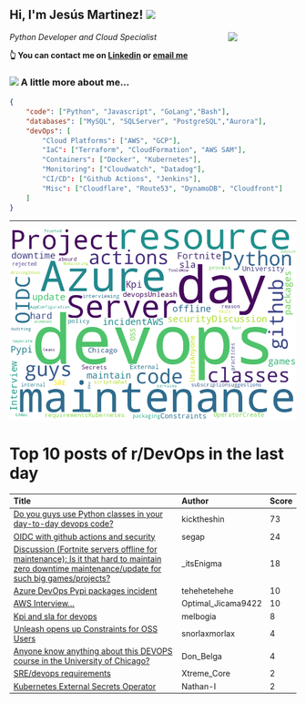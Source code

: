 <!--
**jmartinezl/jmartinezl** is a ✨ _special_ ✨ repository because its `README.md` (this file) appears on your GitHub profile.

Here are some ideas to get you started:

- 🔭 I’m currently working on ...
- 🌱 I’m currently learning ...
- 👯 I’m looking to collaborate on ...
- 🤔 I’m looking for help with ...
- 💬 Ask me about ...
- 📫 How to reach me: ...
- 😄 Pronouns: ...
- ⚡ Fun fact: ...
-->

<h2>Hi, I'm Jesús Martinez! <img src="https://media.giphy.com/media/WUlplcMpOCEmTGBtBW/giphy.gif" width="30"> </h2>
<img align='right' src="https://media.giphy.com/media/NytMLKyiaIh6VH9SPm/giphy.gif" width="120">
<p><em>Python Developer and Cloud Specialist
</em></p>

**👆 You can contact me on [Linkedin](https://www.linkedin.com/in/jes%C3%BAs-martinez-2b7b10104/) or [email me](mailto:jesus.mtz.lorenzo@gmail.com)**

### <img src="https://media.giphy.com/media/VgCDAzcKvsR6OM0uWg/giphy.gif" width="50"> A little more about me...  

```json
{
    "code": ["Python", "Javascript", "GoLang","Bash"],
    "databases": ["MySQL", "SQLServer", "PostgreSQL","Aurora"],
    "devOps": [
        "Cloud Platforms": ["AWS", "GCP"],
        "IaC": ["Terraform", "CloudFormation", "AWS SAM"],
        "Containers": ["Docker", "Kubernetes"],
        "Monitoring": ["Cloudwatch", "Datadog"],
        "CI/CD": ["Github Actions", "Jenkins"],
        "Misc": ["Cloudflare", "Route53", "DynamoDB", "Cloudfront"]
    ]
}
```
---

![Wordcloud](./cloud.png)

# Top 10 posts of r/DevOps in the last day

| Title | Author | Score |
|:---|:---|:---|
| [Do you guys use Python classes in your day-to-day devops code?](https://www.reddit.com/r/devops/comments/xujhiy/do_you_guys_use_python_classes_in_your_daytoday/) | kicktheshin | 73 |
| [OIDC with github actions and security](https://www.reddit.com/r/devops/comments/xumlnj/oidc_with_github_actions_and_security/) | segap | 24 |
| [Discussion (Fortnite servers offline for maintenance): Is it that hard to maintain zero downtime maintenance/update for such big games/projects?](https://www.reddit.com/r/devops/comments/xv832k/discussion_fortnite_servers_offline_for/) | _itsEnigma | 18 |
| [Azure DevOps Pypi packages incident](https://www.reddit.com/r/devops/comments/xujpdo/azure_devops_pypi_packages_incident/) | tehehetehehe | 10 |
| [AWS Interview…](https://www.reddit.com/r/devops/comments/xv0sj5/aws_interview/) | Optimal_Jicama9422 | 10 |
| [Kpi and sla for devops](https://www.reddit.com/r/devops/comments/xutzay/kpi_and_sla_for_devops/) | melbogia | 8 |
| [Unleash opens up Constraints for OSS Users](https://www.reddit.com/r/devops/comments/xvd92c/unleash_opens_up_constraints_for_oss_users/) | snorlaxmorlax | 4 |
| [Anyone know anything about this DEVOPS course in the University of Chicago?](https://www.reddit.com/r/devops/comments/xupvrd/anyone_know_anything_about_this_devops_course_in/) | Don_Belga | 4 |
| [SRE/devops requirements](https://www.reddit.com/r/devops/comments/xvatxo/sredevops_requirements/) | Xtreme_Core | 2 |
| [Kubernetes External Secrets Operator](https://www.reddit.com/r/devops/comments/xuqx3r/kubernetes_external_secrets_operator/) | Nathan-I | 2 |
